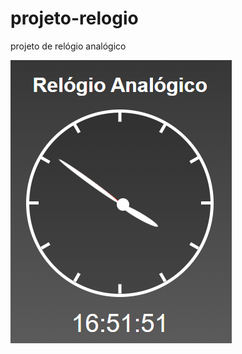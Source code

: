 # projeto-relogio
 projeto de relógio analógico 


<a href=" https://fernandoromeroalves.github.io/projeto-relogio/"><img src="Captura.png" alt=""></a>
